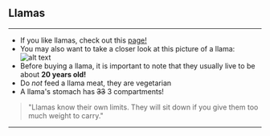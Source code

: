## Llamas
______
* If you like llamas, check out this [page!](https://www.nationalgeographic.com/animals/mammals/l/llama/)
* You may also want to take a closer look at this picture of a llama: ![alt text](https://cdn0.wideopenpets.com/wp-content/uploads/2018/03/llama-770x405.png)
* Before buying a llama, it is important to note that they usually live to be about **20 years old!**
* Do *not* feed a llama meat, they are vegetarian
* A llama's stomach has ~~33~~ 3 compartments!
> "Llamas know their own limits.
> They will sit down if you give them too much weight to carry."

______
